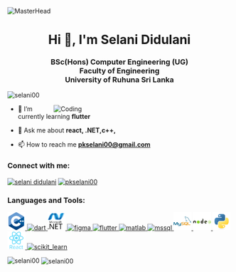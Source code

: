![MasterHead](https://drive.google.com/uc?export=view&id=1nZYUZzEtokY_i9A6ntxPLG54sE7gs1rE)


<h1 align="center">Hi 👋, I'm Selani Didulani</h1>
<h3 align="center">BSc(Hons) Computer Engineering (UG) <br/>Faculty of Engineering <br/>University of Ruhuna Sri Lanka</h3>

<p align="left"> <img src="https://komarev.com/ghpvc/?username=selani00&label=Profile%20views&color=0e75b6&style=flat" alt="selani00" /> </p>

<img align="right" alt="Coding" width="400" src="https://drive.google.com/uc?export=view&id=1v60qZouYZM6dlCSGee7QKrWHH9a-0V0P">




- 🌱 I’m currently learning **flutter**

- 💬 Ask me about **react, .NET,c++,**

- 📫 How to reach me **pkselani00@gmail.com**

<h3 align="left">Connect with me:</h3>
<p align="left">
<a href="https://www.linkedin.com/in/selani-didulani-1866a2227" target="blank"><img align="center" src="https://raw.githubusercontent.com/rahuldkjain/github-profile-readme-generator/master/src/images/icons/Social/linked-in-alt.svg" alt="selani didulani" height="30" width="40" /></a>
<a href="https://www.hackerrank.com/pkselani00" target="blank"><img align="center" src="https://raw.githubusercontent.com/rahuldkjain/github-profile-readme-generator/master/src/images/icons/Social/hackerrank.svg" alt="pkselani00" height="30" width="40" /></a>
</p>

<h3 align="left">Languages and Tools:</h3>
<p align="left"> <a href="https://www.w3schools.com/cpp/" target="_blank" rel="noreferrer"> <img src="https://raw.githubusercontent.com/devicons/devicon/master/icons/cplusplus/cplusplus-original.svg" alt="cplusplus" width="40" height="40"/> </a> <a href="https://dart.dev" target="_blank" rel="noreferrer"> <img src="https://www.vectorlogo.zone/logos/dartlang/dartlang-icon.svg" alt="dart" width="40" height="40"/> </a> <a href="https://dotnet.microsoft.com/" target="_blank" rel="noreferrer"> <img src="https://raw.githubusercontent.com/devicons/devicon/master/icons/dot-net/dot-net-original-wordmark.svg" alt="dotnet" width="40" height="40"/> </a> <a href="https://www.figma.com/" target="_blank" rel="noreferrer"> <img src="https://www.vectorlogo.zone/logos/figma/figma-icon.svg" alt="figma" width="40" height="40"/> </a> <a href="https://flutter.dev" target="_blank" rel="noreferrer"> <img src="https://www.vectorlogo.zone/logos/flutterio/flutterio-icon.svg" alt="flutter" width="40" height="40"/> </a> <a href="https://www.mathworks.com/" target="_blank" rel="noreferrer"> <img src="https://upload.wikimedia.org/wikipedia/commons/2/21/Matlab_Logo.png" alt="matlab" width="40" height="40"/> </a> <a href="https://www.microsoft.com/en-us/sql-server" target="_blank" rel="noreferrer"> <img src="https://www.svgrepo.com/show/303229/microsoft-sql-server-logo.svg" alt="mssql" width="40" height="40"/> </a> <a href="https://www.mysql.com/" target="_blank" rel="noreferrer"> <img src="https://raw.githubusercontent.com/devicons/devicon/master/icons/mysql/mysql-original-wordmark.svg" alt="mysql" width="40" height="40"/> </a> <a href="https://nodejs.org" target="_blank" rel="noreferrer"> <img src="https://raw.githubusercontent.com/devicons/devicon/master/icons/nodejs/nodejs-original-wordmark.svg" alt="nodejs" width="40" height="40"/> </a> <a href="https://www.python.org" target="_blank" rel="noreferrer"> <img src="https://raw.githubusercontent.com/devicons/devicon/master/icons/python/python-original.svg" alt="python" width="40" height="40"/> </a> <a href="https://reactjs.org/" target="_blank" rel="noreferrer"> <img src="https://raw.githubusercontent.com/devicons/devicon/master/icons/react/react-original-wordmark.svg" alt="react" width="40" height="40"/> </a> <a href="https://scikit-learn.org/" target="_blank" rel="noreferrer"> <img src="https://upload.wikimedia.org/wikipedia/commons/0/05/Scikit_learn_logo_small.svg" alt="scikit_learn" width="40" height="40"/> </a> </p>

<p><img align="left" src="https://github-readme-stats.vercel.app/api/top-langs?username=selani00&show_icons=true&locale=en&layout=compact&theme=dark" alt="selani00" /></p>

<p>&nbsp;<img align="center" src="https://github-readme-stats.vercel.app/api?username=selani00&show_icons=true&locale=en&theme=dark" alt="selani00" /></p>

